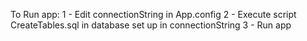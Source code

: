 To Run app:
1 - Edit connectionString in App.config
2 - Execute script CreateTables.sql in database set up in connectionString
3 - Run app

